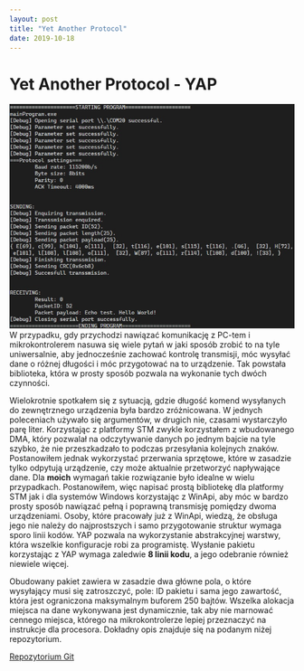```yaml
---
layout: post
title: "Yet Another Protocol"
date: 2019-10-18
---
```

# Yet Another Protocol - YAP

![](/images/YAP/console.JPG)
W przypadku, gdy przychodzi nawiązać komunikację z PC-tem i mikrokontrolerem nasuwa się wiele pytań w jaki sposób zrobić to na tyle uniwersalnie, aby jednocześnie zachować kontrolę transmisji, móc wysyłać dane o różnej długości i móc przygotować na to urządzenie. Tak powstała biblioteka, która w prosty sposób pozwala na wykonanie tych dwóch czynności.

Wielokrotnie spotkałem się z sytuacją, gdzie długość komend wysyłanych do zewnętrznego urządzenia była bardzo zróżnicowana. W jednych poleceniach używało się argumentów, w drugich nie, czasami wystarczyło parę liter. Korzystając z platformy STM zwykle korzystałem z wbudowanego DMA, który pozwalał na odczytywanie danych po jednym bajcie na tyle szybko, że nie przeszkadzało to podczas przesyłania kolejnych znaków. Postanowiłem jednak wykorzystać przerwania sprzętowe, które w zasadzie tylko odpytują urządzenie, czy może aktualnie przetworzyć napływające dane. Dla __moich__ wymagań takie rozwiązanie było idealne w wielu przypadkach. Postanowiłem, więc napisać prostą bibliotekę dla platformy STM jak i dla systemów Windows korzystając z WinApi, aby móc w bardzo prosty sposób nawiązać pełną i poprawną transmisję pomiędzy dwoma urządzeniami. Osoby, które pracowały już z WinApi, wiedzą, że obsługa jego nie należy do najprostszych i samo przygotowanie struktur wymaga sporo linii kodów. YAP pozwala na wykorzystanie abstrakcyjnej warstwy, która wszelkie konfiguracje robi za programistę. Wysłanie pakietu korzystając z YAP wymaga zaledwie __8 linii kodu__, a jego odebranie również niewiele więcej. 

Obudowany pakiet zawiera w zasadzie dwa główne pola, o które wysyłający musi się zatroszczyć, pole: ID pakietu i sama jego zawartość, która jest ograniczona maksymalnym buforem 250 bajtów. Wszelka alokacja miejsca na dane wykonywana jest dynamicznie, tak aby nie marnować cennego miejsca, którego na mikrokontrolerze lepiej przeznaczyć na instrukcje dla procesora. Dokładny opis znajduje się na podanym niżej repozytorium. 

[Repozytorium Git](https://github.com/MateuszMyalski/yetanotherprotocol)